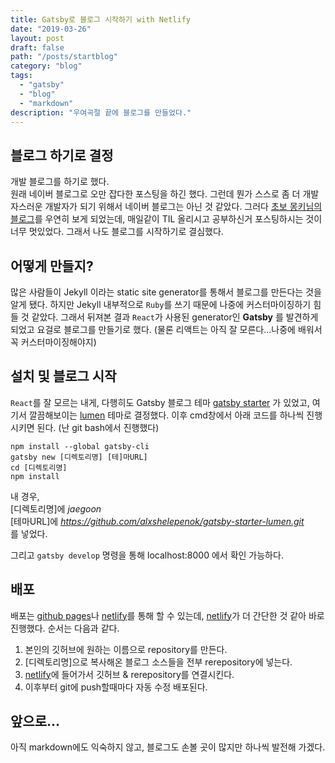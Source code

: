 ```yaml
---
title: Gatsby로 블로그 시작하기 with Netlify
date: "2019-03-26"
layout: post
draft: false
path: "/posts/startblog"
category: "blog"
tags:
  - "gatsby"
  - "blog"
  - "markdown"
description: "우여곡절 끝에 블로그를 만들었다."
---
```


## 블로그 하기로 결정
개발 블로그를 하기로 했다.  
원래 네이버 블로그로 오만 잡다한 포스팅을 하긴 했다.
그런데 뭔가 스스로 좀 더 개발자스러운 개발자가 되기 위해서 네이버 블로그는 아닌 것 같았다.
그러다 [초보 몽키님의 블로그](https://wayhome25.github.io/)를 우연히 보게 되었는데,
매일같이 TIL 올리시고 공부하신거 포스팅하시는 것이 너무 멋있었다.
그래서 나도 블로그를 시작하기로 결심했다.
      
  
  
## 어떻게 만들지?
많은 사람들이 Jekyll 이라는 static site generator를 통해서 블로그를 만든다는 것을 알게 됐다.
하지만 Jekyll 내부적으로 `Ruby`를 쓰기 때문에 나중에 커스터마이징하기 힘들 것 같았다.
그래서 뒤져본 결과 `React`가 사용된 generator인 **Gatsby** 를 발견하게 되었고 요걸로 블로그를 만들기로 했다.
(물론 리액트는 아직 잘 모른다...나중에 배워서 꼭 커스터마이징해야지)
      
  
  
## 설치 및 블로그 시작
`React`를 잘 모르는 내게, 다행히도 Gatsby 블로그 테마 [gatsby starter](https://www.gatsbyjs.org/starters/?v=2) 가 있었고,
여기서 깔끔해보이는 [lumen](https://lumen.netlify.com/) 테마로 결정했다. 이후 cmd창에서 아래 코드를 하나씩 진행시키면 된다.
(난 git bash에서 진행했다)
  
```
npm install --global gatsby-cli
gatsby new [디렉토리명] [테]마URL]
cd [디렉토리명]
npm install
```

내 경우,  
[디렉토리명]에  *jaegoon*  
[테마URL]에 *https://github.com/alxshelepenok/gatsby-starter-lumen.git*  
를 넣었다.

그리고 `gatsby develop` 명령을 통해 localhost:8000 에서 확인 가능하다.
  
  
## 배포
배포는 [github pages](https://pages.github.com/)나 [netlify](https://www.netlify.com/)를 통해 할 수 있는데, [netlify](https://www.netlify.com/)가 더 간단한 것 같아 바로 진행했다. 순서는 다음과 같다.
1. 본인의 깃허브에 원하는 이름으로 repository를 만든다.
2. [디렉토리명]으로 복사해온 블로그 소스들을 전부 rerepository에 넣는다.
3. [netlify](https://www.netlify.com/)에 들어가서 깃허브 & rerepository를 연결시킨다.
4. 이후부터 git에 push할때마다 자동 수정 배포된다.
  
  
## 앞으로...
아직 markdown에도 익숙하지 않고, 블로그도 손볼 곳이 많지만 하나씩 발전해 가겠다.